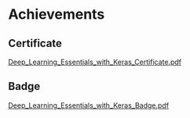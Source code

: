 

# Achievements
## Certificate
[Deep_Learning_Essentials_with_Keras_Certificate.pdf](https://prod-files-secure.s3.us-west-2.amazonaws.com/03e82b26-cccb-4906-bb56-adabcbdc0655/f5cf1405-8a02-49a4-beb6-3d50b033ba6e/Deep_Learning_Essentials_with_Keras_Certificate.pdf?X-Amz-Algorithm=AWS4-HMAC-SHA256&X-Amz-Content-Sha256=UNSIGNED-PAYLOAD&X-Amz-Credential=ASIAZI2LB466UEV3YQ3J%2F20250201%2Fus-west-2%2Fs3%2Faws4_request&X-Amz-Date=20250201T201440Z&X-Amz-Expires=3600&X-Amz-Security-Token=IQoJb3JpZ2luX2VjENT%2F%2F%2F%2F%2F%2F%2F%2F%2F%2FwEaCXVzLXdlc3QtMiJGMEQCIGuq2DlMNB%2FktKhN42N3p5UDIXw2WRDMPoOEDszEBFJrAiAGPd6W9cNNLo6KcsK4MvPoWhNfocIVvfx9fnyjeAxIySqIBAjd%2F%2F%2F%2F%2F%2F%2F%2F%2F%2F8BEAAaDDYzNzQyMzE4MzgwNSIMPec2HzfK3ONXHf%2BhKtwD%2BoDR81YiJdJQlcg1ft84o%2F8nCc6lOtzOwLaHDaECFoeLnoqmAcrSgXSMvqMRCd6G2KTQcuZNkHNcEQ7lnQMDIcSbIlpKIjsLfMMOdsFVPpFnhOz8GRZR5TUikAgH671cB%2FVVS2PC98EfZjw7sKm8WXeUT354PA21cdmY9sGseHZ3vlTX7KfDgNEvDM%2B42DRzhcp2qO4YBaFK5L9Y4vSOeSPWH9QigFCMpGaaLi2qg0OsMnKXeLUVfYgupF7IUQBFTRYeo3h42AgN8sqksGUriJgXEsrJ4JhwwWef13N%2Fo9M4EV%2BFqLKcWZeHcRACmLtErPVF%2BWik9T5oYGN%2B50PfSKYo8cdsfxXhmduc7l7XKwVY7PEWHDqr9lZ2k6BJNjJTlbir%2BZ6gWZCUPp8wLCtClqgvh5vAv%2F3nfiTeJ%2Bqlczg6Hd2mAffAaN2M5IY3EcKX062mtF%2BQ5NbFv47onLYQKpbAv0TBU0%2B%2Fw78BljQVr0%2FvU5nnCDKRbKJ6AMaUZZHF2enTaDhWBpyFNJCw744%2FfkgsBlDH%2F2cc8xmOP23EQLNAANcexYCyDKT3qjNKITVXZ0yN7SLJRUQkzi34FszJjfEWtukj7SbrCoHf9yV14OZSZGizw%2FvOmgaOg10wmfb5vAY6pgGrLB8cE84mJDGBZ%2FGc%2F84NLoW5Xa0olZqkjeZ59jzFbq1%2FMh3K1uI6qlavBITyL95coHIDuR2IWQcPphIiLWsGN04tnFZzLaaCkeLUImq6lOrFmcA8RieOivYXVm6scb2wQpQfz9M9Nat%2FD8I9NzbHZx1Vv3Ut%2F6X0iPaR1t%2FqO1BEpuxGFgDVdDgKgQQFR2jeHn%2FI%2BMwNh2deQJh6qXYOtDidj69b&X-Amz-Signature=06fbd8da72820fc9f9d1c0db1788afbd7d09f5e1fa199c0aecd91e94b5657cee&X-Amz-SignedHeaders=host&x-id=GetObject)
## Badge
[Deep_Learning_Essentials_with_Keras_Badge.pdf](https://prod-files-secure.s3.us-west-2.amazonaws.com/03e82b26-cccb-4906-bb56-adabcbdc0655/5c209097-6d96-477f-a031-edc11aa6225f/Deep_Learning_Essentials_with_Keras_Badge.pdf?X-Amz-Algorithm=AWS4-HMAC-SHA256&X-Amz-Content-Sha256=UNSIGNED-PAYLOAD&X-Amz-Credential=ASIAZI2LB466UEV3YQ3J%2F20250201%2Fus-west-2%2Fs3%2Faws4_request&X-Amz-Date=20250201T201440Z&X-Amz-Expires=3600&X-Amz-Security-Token=IQoJb3JpZ2luX2VjENT%2F%2F%2F%2F%2F%2F%2F%2F%2F%2FwEaCXVzLXdlc3QtMiJGMEQCIGuq2DlMNB%2FktKhN42N3p5UDIXw2WRDMPoOEDszEBFJrAiAGPd6W9cNNLo6KcsK4MvPoWhNfocIVvfx9fnyjeAxIySqIBAjd%2F%2F%2F%2F%2F%2F%2F%2F%2F%2F8BEAAaDDYzNzQyMzE4MzgwNSIMPec2HzfK3ONXHf%2BhKtwD%2BoDR81YiJdJQlcg1ft84o%2F8nCc6lOtzOwLaHDaECFoeLnoqmAcrSgXSMvqMRCd6G2KTQcuZNkHNcEQ7lnQMDIcSbIlpKIjsLfMMOdsFVPpFnhOz8GRZR5TUikAgH671cB%2FVVS2PC98EfZjw7sKm8WXeUT354PA21cdmY9sGseHZ3vlTX7KfDgNEvDM%2B42DRzhcp2qO4YBaFK5L9Y4vSOeSPWH9QigFCMpGaaLi2qg0OsMnKXeLUVfYgupF7IUQBFTRYeo3h42AgN8sqksGUriJgXEsrJ4JhwwWef13N%2Fo9M4EV%2BFqLKcWZeHcRACmLtErPVF%2BWik9T5oYGN%2B50PfSKYo8cdsfxXhmduc7l7XKwVY7PEWHDqr9lZ2k6BJNjJTlbir%2BZ6gWZCUPp8wLCtClqgvh5vAv%2F3nfiTeJ%2Bqlczg6Hd2mAffAaN2M5IY3EcKX062mtF%2BQ5NbFv47onLYQKpbAv0TBU0%2B%2Fw78BljQVr0%2FvU5nnCDKRbKJ6AMaUZZHF2enTaDhWBpyFNJCw744%2FfkgsBlDH%2F2cc8xmOP23EQLNAANcexYCyDKT3qjNKITVXZ0yN7SLJRUQkzi34FszJjfEWtukj7SbrCoHf9yV14OZSZGizw%2FvOmgaOg10wmfb5vAY6pgGrLB8cE84mJDGBZ%2FGc%2F84NLoW5Xa0olZqkjeZ59jzFbq1%2FMh3K1uI6qlavBITyL95coHIDuR2IWQcPphIiLWsGN04tnFZzLaaCkeLUImq6lOrFmcA8RieOivYXVm6scb2wQpQfz9M9Nat%2FD8I9NzbHZx1Vv3Ut%2F6X0iPaR1t%2FqO1BEpuxGFgDVdDgKgQQFR2jeHn%2FI%2BMwNh2deQJh6qXYOtDidj69b&X-Amz-Signature=016d5120098260ee0d11e8f0eebde0655be382667ace674e4ea353643c109890&X-Amz-SignedHeaders=host&x-id=GetObject)
